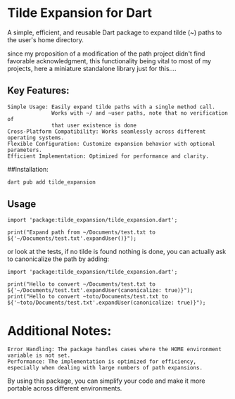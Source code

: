 # Tilde Expansion for Dart

A simple, efficient, and reusable Dart package to expand tilde (~) paths to the user's home directory.


since my proposition of a modification of the path project didn't find
favorable acknowledgment, this functionality being vital to most of my projects,
here a miniature standalone library just for this....

## Key Features:

    Simple Usage: Easily expand tilde paths with a single method call.
                  Works with ~/ and ~user paths, note that no verification of
                  that user existence is done
    Cross-Platform Compatibility: Works seamlessly across different operating systems.
    Flexible Configuration: Customize expansion behavior with optional parameters.
    Efficient Implementation: Optimized for performance and clarity.

##Installation:
```bash
dart pub add tilde_expansion
```

## Usage
```
import 'package:tilde_expansion/tilde_expansion.dart';

print("Expand path from ~/Documents/test.txt to   ${'~/Documents/test.txt'.expandUser()}");
```

or look at the tests, if no tilde is found nothing is done, you can actually ask to canonicalize the path 
by adding:

```
import 'package:tilde_expansion/tilde_expansion.dart';

print("Hello to convert ~/Documents/test.txt to   ${'~/Documents/test.txt'.expandUser(canonicalize: true)}");
print("Hello to convert ~toto/Documents/test.txt to   ${'~toto/Documents/test.txt'.expandUser(canonicalize: true)}");
```

# Additional Notes:

    Error Handling: The package handles cases where the HOME environment variable is not set.
    Performance: The implementation is optimized for efficiency, especially when dealing with large numbers of path expansions.

By using this package, you can simplify your code and make it more portable across different environments.
